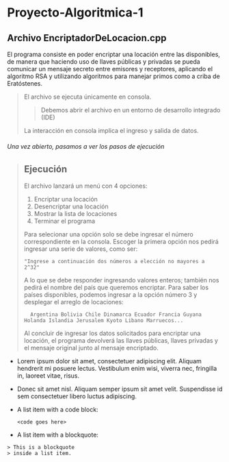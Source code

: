 # Proyecto-Algoritmica-1
## Archivo EncriptadorDeLocacion.cpp

El programa consiste en poder encriptar una locación entre las disponibles, de manera que haciendo uso de llaves públicas y privadas
se pueda comunicar un mensaje secreto entre emisores y receptores, aplicando el algoritmo RSA y utilizando algoritmos para manejar primos como a criba de Eratóstenes.

> El archivo se ejecuta únicamente en consola.
>
> > Debemos abrir el archivo en un entorno de desarrollo integrado (IDE)
>
> La interacción en consola implica el ingreso y salida de datos.
> 

###### Una vez abierto, pasamos a ver los pasos de ejecución #######

> ## Ejecución
> 
> El archivo lanzará un menú con 4 opciones:
> 1.   Encriptar una locación
> 2.   Desencriptar una locación
> 3.   Mostrar la lista de locaciones
> 4.   Terminar el programa
> 
> Para selecionar una opción solo se debe ingresar el número correspondiente en la consola.
> Escoger la primera opción nos pedirá ingresar una serie de valores, como ser:
> 
>     "Ingrese a continuación dos números a elección no mayores a 2^32"
> A lo que se debe responder ingresando valores enteros; también nos pedirá el nombre del país que queremos encriptar. 
> Para saber los países disponibles, podemos ingresar a la opción número 3 y desplegar el arreglo de locaciones:
> 
>       Argentina Bolivia Chile Dinamarca Ecuador Francia Guyana Holanda Islandia Jerusalem Kyoto Libano Marruecos...
> Al concluir de ingresar los datos solicitados para encriptar una locación, el programa devolverá las llaves públicas, llaves privadas
> y el mensaje original junto al mensaje encriptado.




*   Lorem ipsum dolor sit amet, consectetuer adipiscing elit.
    Aliquam hendrerit mi posuere lectus. Vestibulum enim wisi,
    viverra nec, fringilla in, laoreet vitae, risus.
*   Donec sit amet nisl. Aliquam semper ipsum sit amet velit.
    Suspendisse id sem consectetuer libero luctus adipiscing.

*   A list item with a code block:

        <code goes here>
        
   *   A list item with a blockquote:

    > This is a blockquote
    > inside a list item.
